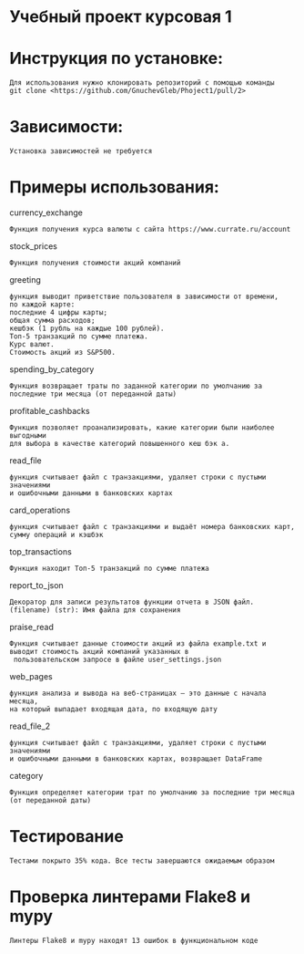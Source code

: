 # Учебный проект курсовая 1

#  Инструкция по установке:
    Для использования нужно клонировать репозиторий с помощью команды 
    git clone <https://github.com/GnuchevGleb/Phoject1/pull/2>


# Зависимости:
    Установка зависимостей не требуется

# Примеры использования:

currency_exchange

    Функция получения курса валюты с сайта https://www.currate.ru/account

stock_prices

    Функция получения стоимости акций компаний

greeting

    функция выводит приветствие пользователя в зависимости от времени,
    по каждой карте:
    последние 4 цифры карты;
    общая сумма расходов;
    кешбэк (1 рубль на каждые 100 рублей).
    Топ-5 транзакций по сумме платежа.
    Курс валют.
    Стоимость акций из S&P500.

spending_by_category

    Функция возвращает траты по заданной категории по умолчанию за последние три месяца (от переданной даты)

profitable_cashbacks

    Функция позволяет проанализировать, какие категории были наиболее выгодными
    для выбора в качестве категорий повышенного кеш бэк а.

read_file

    функция считывает файл с транзакциями, удаляет строки с пустыми значениями
    и ошибочными данными в банковских картах

card_operations

    функция считывает файл с транзакциями и выдаёт номера банковских карт, сумму операций и кэшбэк

top_transactions

    Функция находит Топ-5 транзакций по сумме платежа

report_to_json

    Декоратор для записи результатов функции отчета в JSON файл. (filename) (str): Имя файла для сохранения

praise_read

    Функция считывает данные стоимости акций из файла example.txt и выводит стоимость акций компаний указанных в
     пользовательском запросе в файле user_settings.json

web_pages

    функция анализа и вывода на веб-страницах — это данные с начала месяца,
    на который выпадает входящая дата, по входящую дату

read_file_2

    функция считывает файл с транзакциями, удаляет строки с пустыми значениями
    и ошибочными данными в банковских картах, возвращает DataFrame

category

    Функция определяет категории трат по умолчанию за последние три месяца (от переданной даты)



# Тестирование
    Тестами покрыто 35% кода. Все тесты завершаются ожидаемым образом
# Проверка линтерами Flake8 и mypy
    Линтеры Flake8 и mypy находят 13 ошибок в функциональном коде